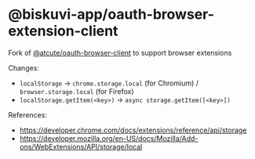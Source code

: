 # @biskuvi-app/oauth-browser-extension-client  

Fork of [@atcute/oauth-browser-client](https://github.com/biskuvi-app/atcute/tree/trunk/packages/oauth/browser-client) to support browser extensions  

Changes:  
 - `localStorage` -> `chrome.storage.local` (for Chromium) / `browser.storage.local` (for Firefox)  
 - `localStorage.getItem(<key>)` -> `async storage.getItem([<key>])`  

References:
 - https://developer.chrome.com/docs/extensions/reference/api/storage  
 - https://developer.mozilla.org/en-US/docs/Mozilla/Add-ons/WebExtensions/API/storage/local  
